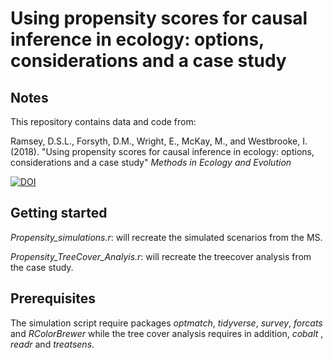 Using propensity scores for causal inference in ecology: options, considerations and a case study
================

Notes
-----

This repository contains data and code from:

Ramsey, D.S.L., Forsyth, D.M., Wright, E., McKay, M., and Westbrooke, I. (2018). "Using propensity scores for causal inference in ecology: options, considerations and a case study" *Methods in Ecology and Evolution*

[![DOI](https://zenodo.org/badge/DOI/10.5281/zenodo.1403923.svg)](https://doi.org/10.5281/zenodo.1403923)

Getting started
---------------

*Propensity\_simulations.r*: will recreate the simulated scenarios from the MS.

*Propensity\_TreeCover\_Analyis.r*: will recreate the treecover analysis from the case study.

Prerequisites
-------------

The simulation script require packages *optmatch*, *tidyverse*, *survey*, *forcats* and *RColorBrewer* while the tree cover analysis requires in addition, *cobalt* , *readr* and *treatsens*.
